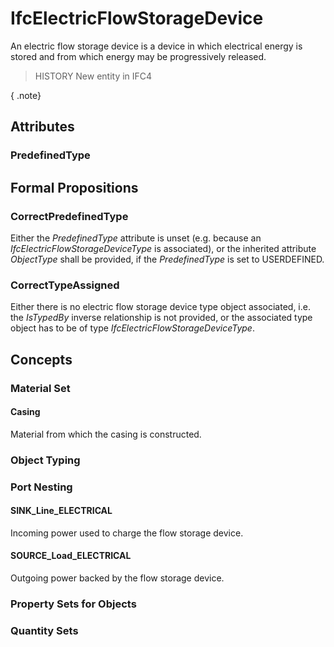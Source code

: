 # IfcElectricFlowStorageDevice

An electric flow storage device is a device in which electrical energy is stored and from which energy may be progressively released.
<!-- end of short definition -->


> HISTORY New entity in IFC4

{ .note}
>

## Attributes

### PredefinedType


## Formal Propositions

### CorrectPredefinedType
Either the _PredefinedType_ attribute is unset (e.g. because an _IfcElectricFlowStorageDeviceType_ is associated), or the inherited attribute _ObjectType_ shall be provided, if the _PredefinedType_ is set to USERDEFINED.

### CorrectTypeAssigned
Either there is no electric flow storage device type object associated, i.e. the _IsTypedBy_ inverse relationship is not provided, or the associated type object has to be of type _IfcElectricFlowStorageDeviceType_.

## Concepts

### Material Set



#### Casing

Material from which the casing is constructed.

### Object Typing



### Port Nesting



#### SINK_Line_ELECTRICAL

Incoming power used to charge the flow storage device.

#### SOURCE_Load_ELECTRICAL

Outgoing power backed by the flow storage device.

### Property Sets for Objects



### Quantity Sets



